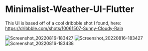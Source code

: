 
# Minimalist-Weather-UI-Flutter

This UI is based off of a cool dribbble shot I found, here: https://dribbble.com/shots/10061507-Sunny-Cloudy-Rain

![Screenshot_20220816-183427](https://user-images.githubusercontent.com/41295711/185003289-d7bfd85d-ad5c-435d-bcf9-7ba54eea03f7.png)
![Screenshot_20220816-183427](https://user-images.githubusercontent.com/41295711/185003305-4bd10aaa-b006-4f68-824f-128ef169abcf.png)
![Screenshot_20220816-183438](https://user-images.githubusercontent.com/41295711/185003353-104b184d-ffa5-4cab-bd35-0f61b79b9caa.png)



